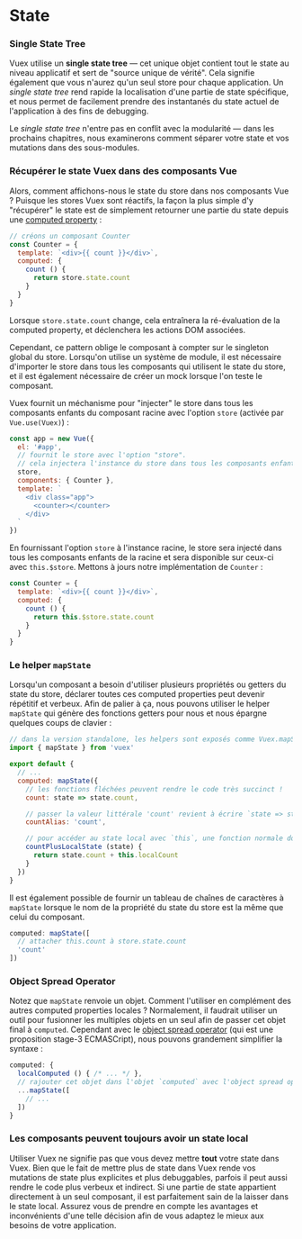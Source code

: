 # State

### Single State Tree

Vuex utilise un **single state tree** &mdash; cet unique objet contient tout le state au niveau applicatif et sert de "source unique de vérité". Cela signifie également que vous n'aurez qu'un seul store pour chaque application. Un _single state tree_ rend rapide la localisation d'une partie de state spécifique, et nous permet de facilement prendre des instantanés du state actuel de l'application à des fins de debugging.

Le _single state tree_ n'entre pas en conflit avec la modularité &mdash; dans les prochains chapitres, nous examinerons comment séparer votre state et vos mutations dans des sous-modules.

### Récupérer le state Vuex dans des composants Vue

Alors, comment affichons-nous le state du store dans nos composants Vue ? Puisque les stores Vuex sont réactifs, la façon la plus simple d'y "récupérer" le state est de simplement retourner une partie du state depuis une [computed property](http://vuejs.org/guide/computed.html) :

``` js
// créons un composant Counter
const Counter = {
  template: `<div>{{ count }}</div>`,
  computed: {
    count () {
      return store.state.count
    }
  }
}
```

Lorsque `store.state.count` change, cela entraînera la ré-évaluation de la computed property, et déclenchera les actions DOM associées.

Cependant, ce pattern oblige le composant à compter sur le singleton global du store. Lorsqu'on utilise un système de module, il est nécessaire d'importer le store dans tous les composants qui utilisent le state du store, et il est également nécessaire de créer un mock lorsque l'on teste le composant.

Vuex fournit un méchanisme pour "injecter" le store dans tous les composants enfants du composant racine avec l'option `store` (activée par `Vue.use(Vuex)`) :

``` js
const app = new Vue({
  el: '#app',
  // fournit le store avec l'option "store".
  // cela injectera l'instance du store dans tous les composants enfants.
  store,
  components: { Counter },
  template: `
    <div class="app">
      <counter></counter>
    </div>
  `
})
```

En fournissant l'option `store` à l'instance racine, le store sera injecté dans tous les composants enfants de la racine et sera disponible sur ceux-ci avec `this.$store`. Mettons à jours notre implémentation de `Counter` :

``` js
const Counter = {
  template: `<div>{{ count }}</div>`,
  computed: {
    count () {
      return this.$store.state.count
    }
  }
}
```

### Le helper `mapState`

Lorsqu'un composant a besoin d'utiliser plusieurs propriétés ou getters du state du store, déclarer toutes ces computed properties peut devenir répétitif et verbeux. Afin de palier à ça, nous pouvons utiliser le helper `mapState` qui génère des fonctions getters pour nous et nous épargne quelques coups de clavier :

``` js
// dans la version standalone, les helpers sont exposés comme Vuex.mapState
import { mapState } from 'vuex'

export default {
  // ...
  computed: mapState({
    // les fonctions fléchées peuvent rendre le code très succinct !
    count: state => state.count,

    // passer la valeur littérale 'count' revient à écrire `state => state.count`
    countAlias: 'count',

    // pour accéder au state local avec `this`, une fonction normale doit être utilisée
    countPlusLocalState (state) {
      return state.count + this.localCount
    }
  })
}
```

Il est également possible de fournir un tableau de chaînes de caractères à `mapState` lorsque le nom de la propriété du state du store est la même que celui du composant.

``` js
computed: mapState([
  // attacher this.count à store.state.count
  'count'
])
```

### Object Spread Operator

Notez que `mapState` renvoie un objet. Comment l'utiliser en complément des autres computed properties locales ? Normalement, il faudrait utiliser un outil pour fusionner les multiples objets en un seul afin de passer cet objet final à `computed`. Cependant avec le [object spread operator](https://github.com/sebmarkbage/ecmascript-rest-spread) (qui est une proposition stage-3 ECMASCript), nous pouvons grandement simplifier la syntaxe :

``` js
computed: {
  localComputed () { /* ... */ },
  // rajouter cet objet dans l'objet `computed` avec l'object spread operator
  ...mapState([
    // ...
  ])
}
```

### Les composants peuvent toujours avoir un state local

Utiliser Vuex ne signifie pas que vous devez mettre **tout** votre state dans Vuex. Bien que le fait de mettre plus de state dans Vuex rende vos mutations de state plus explicites et plus debuggables, parfois il peut aussi rendre le code plus verbeux et indirect. Si une partie de state appartient directement à un seul composant, il est parfaitement sain de la laisser dans le state local. Assurez vous de prendre en compte les avantages et inconvénients d'une telle décision afin de vous adaptez le mieux aux besoins de votre application.
